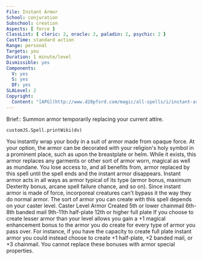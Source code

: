 ```yaml
---
File: Instant Armor
School: conjuration
Subschool: creation
Aspects: [ force ]
ClassList: { cleric: 2, oracle: 2, paladin: 2, psychic: 2 }
CastTime: standard action
Range: personal
Targets: you
Duration: 1 minute/level
Dismissible: yes
Components:
  V: yes
  S: yes
  DF: yes
SLALevel: 2
Copyright:
  Content: "[APG](http://www.d20pfsrd.com/magic/all-spells/i/instant-armor)"
---
```

Brief:: Summon armor temporarily replacing your current attire.

```dataviewjs
customJS.Spell.printWiki(dv)
```

You instantly wrap your body in a suit of armor made from opaque force. At your option, the armor can be decorated with your religion's holy symbol in a prominent place, such as upon the breastplate or helm. While it exists, this armor replaces any garments or other sort of armor worn, magical as well as mundane. You lose access to, and all benefits from, armor replaced by this spell until the spell ends and the instant armor disappears. Instant armor acts in all ways as armor typical of its type (armor bonus, maximum Dexterity bonus, arcane spell failure chance, and so on). Since instant armor is made of force, incorporeal creatures can't bypass it the way they do normal armor. The sort of armor you can create with this spell depends on your caster level. Caster Level Armor Created 5th or lower chainmail 6th-8th banded mail 9th-11th half-plate 12th or higher full plate If you choose to create lesser armor than your level allows you gain a +1 magical enhancement bonus to the armor you do create for every type of armor you pass over. For instance, if you have the capacity to create full plate instant armor you could instead choose to create +1 half-plate, +2 banded mail, or +3 chainmail. You cannot replace these bonuses with armor special properties.
